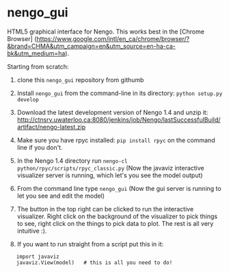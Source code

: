 # nengo_gui

HTML5 graphical interface for Nengo.  This works best in the [Chrome Browser]
(https://www.google.com/intl/en_ca/chrome/browser/?&brand=CHMA&utm_campaign=en&utm_source=en-ha-ca-bk&utm_medium=ha).

Starting from scratch:

1. clone this ``nengo_gui`` repository from githumb

1. Install ``nengo_gui`` from the command-line in its directory: ``python setup.py develop``

1. Download the latest development version of Nengo 1.4 and unzip it: 
http://ctnsrv.uwaterloo.ca:8080/jenkins/job/Nengo/lastSuccessfulBuild/artifact/nengo-latest.zip

1. Make sure you have rpyc installed: ``pip install rpyc`` on the command line if you don't.

1. In the Nengo 1.4 directory run ``nengo-cl python/rpyc/scripts/rpyc_classic.py``
(Now the javaviz interactive visualizer server is running, which let's you see the model output)

1. From the command line type ``nengo_gui``
(Now the gui server is running to let you see and edit the model)

1. The button in the top right can be clicked to run the interactive visualizer. Right click on the background of the visualizer to pick things to see, right click on the things to pick
data to plot. The rest is all very intuitive :).</li>

1. If you want to run straight from a script put this in it:
```
   import javaviz   
   javaviz.View(model)   # this is all you need to do!
```


